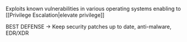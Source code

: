 Exploits known vulnerabilities in various operating systems enabling to [[Privilege Escalation|elevate privilege]] 

BEST DEFENSE → Keep security patches up to date, anti-malware, EDR/XDR
